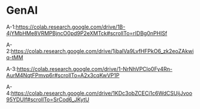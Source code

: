 # GenAI
A-1:https://colab.research.google.com/drive/1B-4jYMbHMe8VRMPBjncO0pd9P2eXMTck#scrollTo=rIDBg0nPHlSf

A-2:https://colab.research.google.com/drive/1jbalVa9LvfHFPkO6_zk2eoZAkwiq-tMM

A-3:https://colab.research.google.com/drive/1-NrNhVPClo0Fy4Rn-AurM4NqtFPmvp6r#scrollTo=A2x3cqKwVP1P

A-4:https://colab.research.google.com/drive/1KDc3obZCECi1c6WdCSUijJvoo95YDUlf#scrollTo=SrCod6_JKytU
